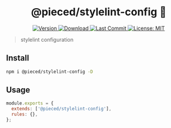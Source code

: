 <h1 align="center">@pieced/stylelint-config 👋</h1>
<p align="center">
  <a href="https://www.npmjs.com/package/@pieced/stylelint-config" target="_blank">
    <img alt="Version" src="https://img.shields.io/npm/v/@pieced/stylelint-config.svg">
  </a>
  <a href="https://www.npmjs.com/package/@pieced/stylelint-config" target="_blank">
    <img alt="Download" src="https://img.shields.io/npm/dm/@pieced/stylelint-config.svg?color=blue" />
  </a>
  <a href="https://www.npmjs.com/package/@pieced/stylelint-config" target="_blank">
  <img alt="Last Commit" src="https://img.shields.io/github/last-commit/pieced-team/babel-plugin-auto-css-modules">
  </a>
  <a href="https://www.npmjs.com/package/@pieced/stylelint-config" target="_blank">
    <img alt="License: MIT" src="https://img.shields.io/npm/l/@pieced/stylelint-config" />
  </a>
</p>

> stylelint configuration

## Install

```sh
npm i @pieced/stylelint-config -D
```

## Usage

```js
module.exports = {
  extends: ['@pieced/stylelint-config'],
  rules: {},
};
```

